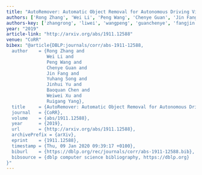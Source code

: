 ```yaml
---
title: "AutoRemover: Automatic Object Removal for Autonomous Driving Videos"
authors: ['Rong Zhang', 'Wei Li', 'Peng Wang', 'Chenye Guan', 'Jin Fang', 'Yuhang Song 0003', 'Jinhui Yu', 'Baoquan Chen', 'Weiwei Xu', 'Ruigang Yang']
authors-key: ['zhangrong', 'liwei', 'wangpeng', 'guanchenye', 'fangjin', 'songyuhang', 'yujinhui', 'chenbaoquan', 'xuweiwei', 'yangruigang']
year: "2019"
article-link: "http://arxiv.org/abs/1911.12588"
venue: "CoRR"
bibex: "@article{DBLP:journals/corr/abs-1911-12588,
  author    = {Rong Zhang and
               Wei Li and
               Peng Wang and
               Chenye Guan and
               Jin Fang and
               Yuhang Song and
               Jinhui Yu and
               Baoquan Chen and
               Weiwei Xu and
               Ruigang Yang},
  title     = {AutoRemover: Automatic Object Removal for Autonomous Driving Videos},
  journal   = {CoRR},
  volume    = {abs/1911.12588},
  year      = {2019},
  url       = {http://arxiv.org/abs/1911.12588},
  archivePrefix = {arXiv},
  eprint    = {1911.12588},
  timestamp = {Thu, 09 Jan 2020 09:39:17 +0100},
  biburl    = {https://dblp.org/rec/journals/corr/abs-1911-12588.bib},
  bibsource = {dblp computer science bibliography, https://dblp.org}
}"
---
```

